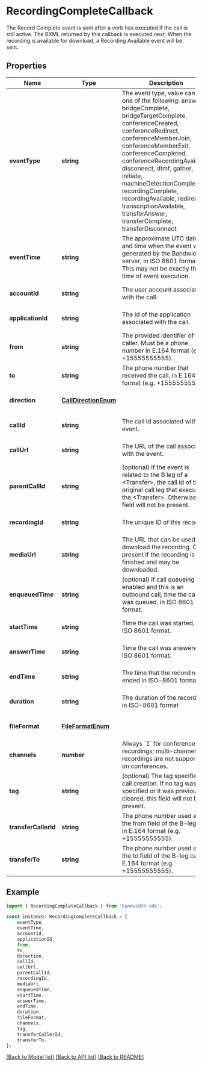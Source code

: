 # RecordingCompleteCallback

The Record Complete event is sent after a <Record> verb has executed if the call is still active. The BXML returned by this callback is executed next. When the recording is available for download, a Recording Available event will be sent.

## Properties

Name | Type | Description | Notes
------------ | ------------- | ------------- | -------------
**eventType** | **string** | The event type, value can be one of the following: answer, bridgeComplete, bridgeTargetComplete, conferenceCreated, conferenceRedirect, conferenceMemberJoin, conferenceMemberExit, conferenceCompleted, conferenceRecordingAvailable, disconnect, dtmf, gather, initiate, machineDetectionComplete, recordingComplete, recordingAvailable, redirect, transcriptionAvailable, transferAnswer, transferComplete, transferDisconnect. | [optional] [default to undefined]
**eventTime** | **string** | The approximate UTC date and time when the event was generated by the Bandwidth server, in ISO 8601 format. This may not be exactly the time of event execution. | [optional] [default to undefined]
**accountId** | **string** | The user account associated with the call. | [optional] [default to undefined]
**applicationId** | **string** | The id of the application associated with the call. | [optional] [default to undefined]
**from** | **string** | The provided identifier of the caller. Must be a phone number in E.164 format (e.g. +15555555555). | [optional] [default to undefined]
**to** | **string** | The phone number that received the call, in E.164 format (e.g. +15555555555). | [optional] [default to undefined]
**direction** | [**CallDirectionEnum**](CallDirectionEnum.md) |  | [optional] [default to undefined]
**callId** | **string** | The call id associated with the event. | [optional] [default to undefined]
**callUrl** | **string** | The URL of the call associated with the event. | [optional] [default to undefined]
**parentCallId** | **string** | (optional) If the event is related to the B leg of a &lt;Transfer&gt;, the call id of the original call leg that executed the &lt;Transfer&gt;. Otherwise, this field will not be present. | [optional] [default to undefined]
**recordingId** | **string** | The unique ID of this recording | [optional] [default to undefined]
**mediaUrl** | **string** | The URL that can be used to download the recording. Only present if the recording is finished and may be downloaded. | [optional] [default to undefined]
**enqueuedTime** | **string** | (optional) If call queueing is enabled and this is an outbound call, time the call was queued, in ISO 8601 format. | [optional] [default to undefined]
**startTime** | **string** | Time the call was started, in ISO 8601 format. | [optional] [default to undefined]
**answerTime** | **string** | Time the call was answered, in ISO 8601 format. | [optional] [default to undefined]
**endTime** | **string** | The time that the recording ended in ISO-8601 format | [optional] [default to undefined]
**duration** | **string** | The duration of the recording in ISO-8601 format | [optional] [default to undefined]
**fileFormat** | [**FileFormatEnum**](FileFormatEnum.md) |  | [optional] [default to undefined]
**channels** | **number** | Always &#x60;1&#x60; for conference recordings; multi-channel recordings are not supported on conferences. | [optional] [default to undefined]
**tag** | **string** | (optional) The tag specified on call creation. If no tag was specified or it was previously cleared, this field will not be present. | [optional] [default to undefined]
**transferCallerId** | **string** | The phone number used as the from field of the B-leg call, in E.164 format (e.g. +15555555555). | [optional] [default to undefined]
**transferTo** | **string** | The phone number used as the to field of the B-leg call, in E.164 format (e.g. +15555555555). | [optional] [default to undefined]

## Example

```typescript
import { RecordingCompleteCallback } from 'bandwidth-sdk';

const instance: RecordingCompleteCallback = {
    eventType,
    eventTime,
    accountId,
    applicationId,
    from,
    to,
    direction,
    callId,
    callUrl,
    parentCallId,
    recordingId,
    mediaUrl,
    enqueuedTime,
    startTime,
    answerTime,
    endTime,
    duration,
    fileFormat,
    channels,
    tag,
    transferCallerId,
    transferTo,
};
```

[[Back to Model list]](../README.md#documentation-for-models) [[Back to API list]](../README.md#documentation-for-api-endpoints) [[Back to README]](../README.md)
